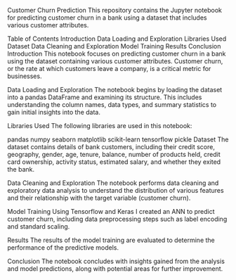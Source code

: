 Customer Churn Prediction
This repository contains the Jupyter notebook for predicting customer churn in a bank using a dataset that includes various customer attributes.

Table of Contents
Introduction
Data Loading and Exploration
Libraries Used
Dataset
Data Cleaning and Exploration
Model Training
Results
Conclusion
Introduction
This notebook focuses on predicting customer churn in a bank using the dataset containing various customer attributes. Customer churn, or the rate at which customers leave a company, is a critical metric for businesses.

Data Loading and Exploration
The notebook begins by loading the dataset into a pandas DataFrame and examining its structure. This includes understanding the column names, data types, and summary statistics to gain initial insights into the data.

Libraries Used
The following libraries are used in this notebook:

pandas
numpy
seaborn
matplotlib
scikit-learn
tensorflow
pickle
Dataset
The dataset contains details of bank customers, including their credit score, geography, gender, age, tenure, balance, number of products held, credit card ownership, activity status, estimated salary, and whether they exited the bank.

Data Cleaning and Exploration
The notebook performs data cleaning and exploratory data analysis to understand the distribution of various features and their relationship with the target variable (customer churn).

Model Training
Using Tensorflow and Keras I created an ANN to predict customer churn, including data preprocessing steps such as label encoding and standard scaling.

Results
The results of the model training are evaluated to determine the performance of the predictive models.

Conclusion
The notebook concludes with insights gained from the analysis and model predictions, along with potential areas for further improvement.
